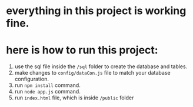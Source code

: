 # everything in this project  is working fine.

# here is how to run this project:

1. use the sql file inside the `/sql` folder to create the database and tables.
2. make changes to `config/dataCon.js` file to match your database configuration.
3. run `npm install` command.
4. run `node app.js` command.
5. run `index.html` file, which is inside `/public` folder